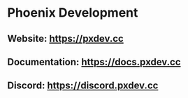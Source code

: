 # Phoenix Development

## Website: https://pxdev.cc
## Documentation: https://docs.pxdev.cc
## Discord: https://discord.pxdev.cc
